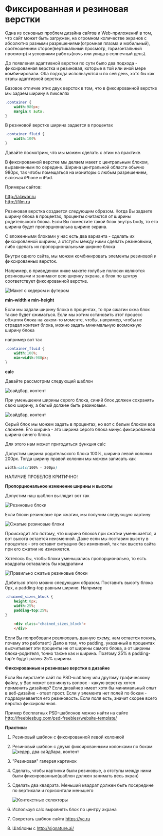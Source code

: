 # Фиксированная и резиновая верстки

Одна из основных проблем дизайна сайтов и Web-приложений в том, что сайт может быть загружен, на огромном количестве экранов с абсолютно разными разрешениями(огромная плазма и мобильный), соотношением сторон(вертикальный просмотр, горизонтальный просмотр) и условиями работы(ночь или улица в солнечный день).

До появления адаптивной верстки по сути было два подхода - фиксированная верстка и резиновая, которые в той или иной мере комбинировали. Оба подхода используются и по сей день, хотя бы как этапы адаптивной верстки.

Базовое отличие этих двух версток в том, что в фиксированной верстке мы задаем ширину в пикселях

```css
.container {
    width:980px;
    margin:0 auto;
}
```

В резиновой верстке ширина задается в процентах

```css
.container_fluid {
    width:100%
}
```

Давайте посмотрим, что мы можем сделать с этим на практике.

В фиксированной верстке мы делаем макет с центральным блоком, выравненным по середине. Ширина центральной области обычно 980px, так чтобы помещаться на мониторы с любым разрешением, включая iPhone и iPad.

Примеры сайтов: 

http://alawar.ru<BR>
http://film.ru

Резиновая верстка создается следующим образом. Когда Вы задаете ширину блока в процентах, проценты считаются от ширины родительского блока. Если Вы поместите такой блок внутрь body, то его ширина будет  пропорциональна ширине экрана.

С вложенными блоками у нас есть два варианта - сделать их фиксированной ширины, а отступы между ними сделать резиновыми, либо сделать их пропорциональными ширине блока

Внутри одного сайта, мы можем комбинировать элементы резиновой и фиксированных версток.

Например, в приведеном ниже макете голубые полоски являются резиновыми и занимают всю ширину экрана, а блок по центру соответствует фиксированной верстке.

![Макет с хедером и футером](pics/03_margin_and_paddings/maket.gif)


**min-width и min-height**

Если мы задали ширину блока в процентах, то при сжатии окна блок также будет сжиматься. Если мы хотим остановить этот процесс обжатия блока на каком-то моменте, чтобы, например, чтобы не страдал контент блока, можно задать минимальную возможную ширину блока

например вот так

```css
.container_fluid {
    width:100%;
    min-width:980px;
}
```


**calc**

Давайте рассмотрим следующий шаблон


![сайдбар, контент](pics/02_inline_and_block_elements/sidebar_content.gif)

При уменьшении ширины серого блока, синий блок должен сохранять свою ширину, а белый должен быть резиновым.

![сайдбар, контент](pics/02_inline_and_block_elements/sidebar_content_compressed.gif)



Серый блок мы можем задать в процентах, но вот с белым блоком все сложнее. Его ширина - это ширина серого блока минус фиксированная ширина синего блока.

Для этого нам может пригодиться функция calc

Допустим ширина родительского блока 100%, ширина левой колонки 200px. Тогда ширину правой колонки мы можем записать как

```css
width:calc(100% - 200px)
```

НАЛИЧИЕ ПРОБЕЛОВ КРИТИЧНО!

**Пропорциональное изменение ширины и высоты**

Допустим наш шаблон выглядит вот так

![Резиновые блоки](pics/04_fixed_n_fluid_designs/fluid_blocks_1.gif)

Если блоки резиновые при сжатии, мы получим следующую картину

![Сжатые резиновые блоки](pics/04_fixed_n_fluid_designs/fluid_blocks_compressed.gif)

Происходит это потому, что ширина блоков при сжатии уменьшается, а вот высота остается неизменной. Даже если мы поставим высоту в процентах - это оставит ситуацию без изменений, так так высота сайта при его сжатии не изменяется.

Хотелось бы, чтобы блоки уменьшались пропорционально, то есть квадраты оставались бы квадратами

![Правильно сжатые резиновые блоки](pics/04_fixed_n_fluid_designs/fluid_blocks_prop.gif)

Добиться этого можно следующим образом. Поставить высоту блока 0px, а padding-top равным ширине. Например

```css
.chained_sizes_block {
    height:0px;
    width:25%;
    padding-top:25%;
}
```

```html 
    <div class="chained_sizes_block">
    </div>
```

Если Вы попробовали реализовать данную схему, нам остается понять, почему это работает:) Дело в том, что padding, указанный в процентах высчитывает эти проценты не от ширины самого блока, а от ширины блока-родителя, точно также как и ширина. Поэтому 25% в padding-top'e будут равны 25% ширины.


**Фиксированные и резиновые верстки в дизайне**

Если Вы верстаете сайт по PSD-шаблону или другому графическому файлу, у Вас может возникнуть вопрос - какую верстку хотел применить дизайнер? Если дизайнер имеет хотя бы минимальный опыт в веб-дизайне - ответ прост. Если у элемента нет полей по бокам - подразумевается его резиновость. Если поля есть, значит скорее всего верстка фиксированная.

Пример бесплатных PSD-шаблонов можно найти на сайте http://freebiesbug.com/psd-freebies/website-template/



**Практика:**

1. Резиновый шаблон с фиксированной левой колонкой

2. Резиновый шаблон с двумя фиксированными колонками по бокам
![хедер, два сайдбара, контент](pics/02_inline_and_block_elements/grail.gif)

3. "Резиновая" галерея картинок
4. Сделать, чтобы картинки были резиновые, а отступы между ними были фиксированные(шаблон должен занимать весь экран)

5. Сделать два квадрата. Меньший квадрат должен быть посередине по вертикали и горизонтали меньшего

    ![Контекстные селекторы](pics/13_pseudoclasses/context_selectors.gif)
    
6. Используя calc выровнять блок по центру экрана

7. Сверстать шаблон сайта https://vc.ru
    
8. Шаблоны c http://signature.ai/